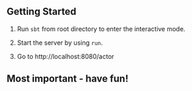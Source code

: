 Getting Started
---------------

1. Run `sbt` from root directory to enter the interactive mode.

2. Start the server by using `run`.

3. Go to http://localhost:8080/actor

Most important - have fun!
--------------------------
